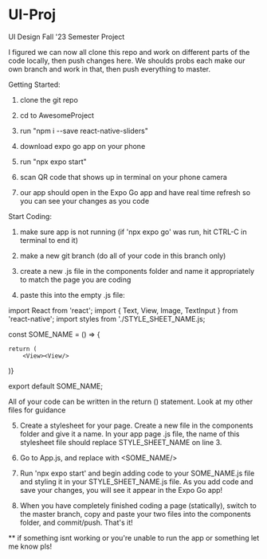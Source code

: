 # UI-Proj
UI Design Fall '23 Semester Project

I figured we can now all clone this repo and work on different parts of the code locally, then push changes here.
We shoulds probs each make our own branch and work in that, then push everything to master.

Getting Started:

1) clone the git repo

2) cd to AwesomeProject

3) run "npm i --save react-native-sliders"

4) download expo go app on your phone

5) run "npx expo start"

6) scan QR code that shows up in terminal on your phone camera

7) our app should open in the Expo Go app and have real time refresh so you
can see your changes as you code

Start Coding:

1) make sure app is not running (if 'npx expo go' was run, hit CTRL-C in terminal to end it)

2) make a new git branch (do all of your code in this branch only)

3) create a new .js file in the components folder and name it appropriately to match the page
you are coding

4) paste this into the empty .js file:

import React from 'react';
import { Text, View, Image, TextInput } from 'react-native';
import styles from './STYLE_SHEET_NAME.js;

const SOME_NAME = () => {

	return (
		<View><View/>

)}

export default SOME_NAME;


All of your code can be written in the return () statement. Look at my other
files for guidance

5) Create a stylesheet for your page. Create a new file in the components folder and give it a name. In your
app page .js file, the name of this stylesheet file should replace STYLE_SHEET_NAME on line 3.

6) Go to App.js, and replace <MoodIcon/> with <SOME_NAME/>

7) Run 'npx expo start' and begin adding code to your SOME_NAME.js file and styling it
in your STYLE_SHEET_NAME.js file. As you add code and save your changes, you will see it
appear in the Expo Go app!

8) When you have completely finished coding a page (statically), switch to the master branch,
copy and paste your two files into the components folder, and commit/push. That's it!


** if something isnt working or you're unable to run the app or something let me know pls!


